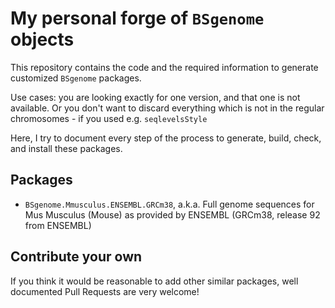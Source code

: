 # My personal forge of `BSgenome` objects

This repository contains the code and the required information to generate customized `BSgenome` packages.

Use cases: you are looking exactly for one version, and that one is not available. 
Or you don't want to discard everything which is not in the regular chromosomes - if you used e.g. `seqlevelsStyle`

Here, I try to document every step of the process to generate, build, check, and install these packages.

## Packages

- `BSgenome.Mmusculus.ENSEMBL.GRCm38`, a.k.a. Full genome sequences for Mus Musculus (Mouse) as provided by ENSEMBL (GRCm38, release 92 from ENSEMBL)

## Contribute your own

If you think it would be reasonable to add other similar packages, well documented Pull Requests are very welcome!
